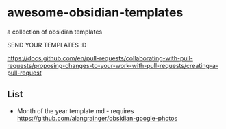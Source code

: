 # awesome-obsidian-templates
a collection of obsidian templates

SEND YOUR TEMPLATES :D

https://docs.github.com/en/pull-requests/collaborating-with-pull-requests/proposing-changes-to-your-work-with-pull-requests/creating-a-pull-request


## List


- Month of the year template.md - requires https://github.com/alangrainger/obsidian-google-photos
